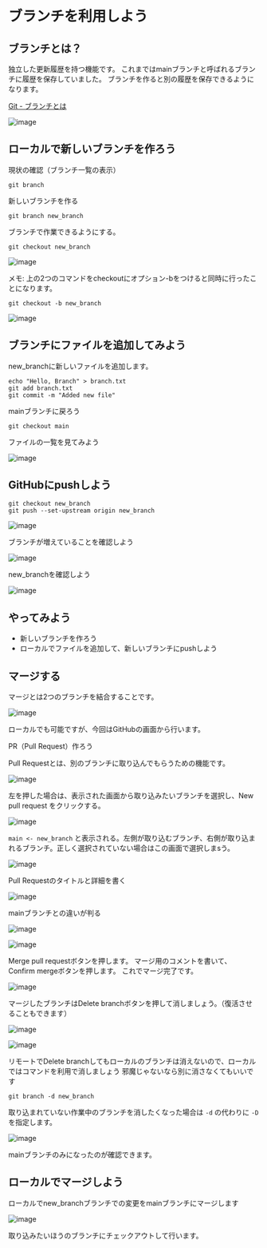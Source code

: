 # ブランチを利用しよう

## ブランチとは？
独立した更新履歴を持つ機能です。
これまではmainブランチと呼ばれるブランチに履歴を保存していました。
ブランチを作ると別の履歴を保存できるようになります。

[Git - ブランチとは](https://git-scm.com/book/ja/v2/Git-%E3%81%AE%E3%83%96%E3%83%A9%E3%83%B3%E3%83%81%E6%A9%9F%E8%83%BD-%E3%83%96%E3%83%A9%E3%83%B3%E3%83%81%E3%81%A8%E3%81%AF)

![image](images/new_branch.png)


## ローカルで新しいブランチを作ろう

現状の確認（ブランチ一覧の表示）

```
git branch
```

新しいブランチを作る

```
git branch new_branch
```

ブランチで作業できるようにする。

```
git checkout new_branch
```

![image](images/branch20.png)

メモ: 上の2つのコマンドをcheckoutにオプション-bをつけると同時に行ったことになります。

```
git checkout -b new_branch
```

![image](images/branch01.png)

## ブランチにファイルを追加してみよう
new_branchに新しいファイルを追加します。

```
echo "Hello, Branch" > branch.txt
git add branch.txt
git commit -m "Added new file"
```

mainブランチに戻ろう

```
git checkout main
```

ファイルの一覧を見てみよう


![image](images/branch02.png)

## GitHubにpushしよう

```
git checkout new_branch
git push --set-upstream origin new_branch
```

![image](images/branch03.png)

ブランチが増えていることを確認しよう

![image](images/branch04.png)

new_branchを確認しよう

![image](images/branch05.png)

## やってみよう
- 新しいブランチを作ろう
- ローカルでファイルを追加して、新しいブランチにpushしよう

## マージする

マージとは2つのブランチを結合することです。

![image](images/merge.png)

ローカルでも可能ですが、今回はGitHubの画面から行います。

PR（Pull Request）作ろう

Pull Requestとは、別のブランチに取り込んでもらうための機能です。

![image](images/branch06.png)

左を押した場合は、表示された画面から取り込みたいブランチを選択し、New pull request をクリックする。

![image](images/branch07.png)

`main <- new_branch` と表示される。左側が取り込むブランチ、右側が取り込まれるブランチ。正しく選択されていない場合はこの画面で選択しまsう。


![image](images/branch08.png)

Pull Requestのタイトルと詳細を書く

![image](images/branch09.png)

mainブランチとの違いが判る

![image](images/branch10.png)

![image](images/branch11.png)

Merge pull requestボタンを押します。
マージ用のコメントを書いて、 Confirm mergeボタンを押します。
これでマージ完了です。

![image](images/branch12.png)

マージしたブランチはDelete branchボタンを押して消しましょう。（復活させることもできます）

![image](images/branch13.png)

![image](images/branch14.png)

リモートでDelete branchしてもローカルのブランチは消えないので、ローカルではコマンドを利用で消しましょう
邪魔じゃないなら別に消さなくてもいいです

```
git branch -d new_branch
```

取り込まれていない作業中のブランチを消したくなった場合は `-d` の代わりに `-D` を指定します。

![image](images/branch15.png)

mainブランチのみになったのが確認できます。

## ローカルでマージしよう

ローカルでnew_branchブランチでの変更をmainブランチにマージします

![image](images/branch21.png)

取り込みたいほうのブランチにチェックアウトして行います。
